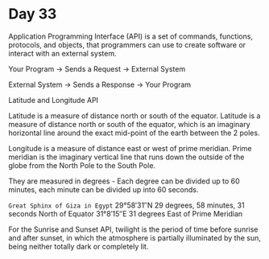 # Day 33 

Application Programming Interface (API) is a set of commands, functions, protocols, and objects, that programmers can use to create software or interact with an external system. 

Your Program -> Sends a Request -> External System

External System -> Sends a Response -> Your Program

Latitude and Longitude API

Latitude is a measure of distance north or south of the equator. Latitude is a measure of distance north or south of the equator, which is an imaginary horizontal line around the exact mid-point of the earth between the 2 poles. 

Longitude is a measure of distance east or west of prime meridian. Prime meridian is the imaginary vertical line that runs down the outside of the globe from the North Pole to the South Pole. 

They are measured in degrees - Each degree can be divided up to 60 minutes, each minute can be divided up into 60 seconds.

`Great Sphinx of Giza in Egypt`
29°58′31″N 29 degrees, 58 minutes, 31 seconds North of Equator
31°8′15″E 31 degrees East of Prime Meridian

For the Sunrise and Sunset API, twilight is the period of time before sunrise and after sunset, in which the atmosphere is partially illuminated by the sun, being neither totally dark or completely lit. 
